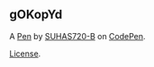 gOKopYd
-------


A [Pen](https://codepen.io/SUHAS720-B/pen/gOKopYd) by [SUHAS720-B](https://codepen.io/SUHAS720-B) on [CodePen](https://codepen.io).

[License](https://codepen.io/license/pen/gOKopYd).